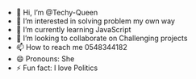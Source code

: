 - 👋 Hi, I’m @Techy-Queen
- 👀 I’m interested in solving problem my own way
- 🌱 I’m currently learning JavaScript
- 💞️ I’m looking to collaborate on Challenging projects
- 📫 How to reach me 0548344182
- 😄 Pronouns: She
- ⚡ Fun fact: I love Politics

<!---
Techy-Queen/Techy-Queen is a ✨ special ✨ repository because its `README.md` (this file) appears on your GitHub profile.
You can click the Preview link to take a look at your changes.
--->
